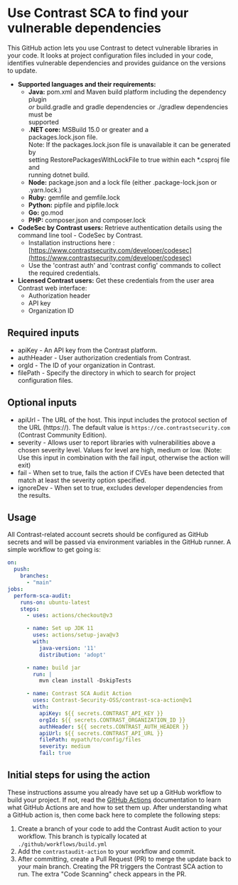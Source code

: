 # Use Contrast SCA to find your vulnerable dependencies
This GitHub action lets you use Contrast to detect vulnerable libraries in your code. It looks at project configuration files included in your code, identifies vulnerable dependencies and provides guidance on the versions to update.
- **Supported languages and their requirements:** 
  - **Java:** pom.xml and Maven build platform including the dependency plugin       
    *or* build.gradle and gradle dependencies or ./gradlew dependencies must be     
    supported                                                                     
  - **.NET core:** MSBuild 15.0 or greater and a                   
    packages.lock.json file.                                                      
    Note: If the packages.lock.json file is unavailable it can be generated by    
    setting RestorePackagesWithLockFile to true within each *.csproj file and     
    running dotnet build.
  - **Node:** package.json and a lock file (either .package-lock.json or .yarn.lock.)
  - **Ruby:** gemfile and gemfile.lock
  - **Python:** pipfile and pipfile.lock
  - **Go:** go.mod
  - **PHP:** composer.json and composer.lock
- **CodeSec by Contrast users:** Retrieve authentication details using the command line tool - CodeSec by Contrast.
  - Installation instructions here : [https://www.contrastsecurity.com/developer/codesec](https://www.contrastsecurity.com/developer/codesec)
  - Use the 'contrast auth' and 'contrast config' commands to collect the required credentials.
- **Licensed Contrast users:** Get these credentials from the user area Contrast web interface:
  - Authorization header
  - API key
  - Organization ID
## Required inputs
- apiKey - An API key from the Contrast platform.
- authHeader - User authorization credentials from Contrast.
- orgId - The ID of your organization in Contrast.
- filePath - Specify the directory in which to search for project configuration files.
## Optional inputs
- apiUrl - The URL of the host. This input includes the protocol section of the URL (https://). The default value is `https://ce.contrastsecurity.com` (Contrast Community Edition).
- severity - Allows user to report libraries with vulnerabilities above a chosen severity level. Values for level are high, medium or low. (Note: Use this input in combination with the fail input, otherwise the action will exit)
- fail - When set to true, fails the action if CVEs have been detected that match at least the severity option specified.
- ignoreDev - When set to true, excludes developer dependencies from the results.
## Usage
All Contrast-related account secrets should be configured as GitHub secrets and will be passed via environment variables in the GitHub runner.
A simple workflow to get going is:
```yaml
on:
  push:
    branches:
      - "main"
jobs:
  perform-sca-audit:
    runs-on: ubuntu-latest
    steps:
      - uses: actions/checkout@v3

      - name: Set up JDK 11
        uses: actions/setup-java@v3
        with:
          java-version: '11'
          distribution: 'adopt'

      - name: build jar
        run: |
          mvn clean install -DskipTests

      - name: Contrast SCA Audit Action
        uses: Contrast-Security-OSS/contrast-sca-action@v1
        with:
          apiKey: ${{ secrets.CONTRAST_API_KEY }}
          orgId: ${{ secrets.CONTRAST_ORGANIZATION_ID }}
          authHeader: ${{ secrets.CONTRAST_AUTH_HEADER }}
          apiUrl: ${{ secrets.CONTRAST_API_URL }}
          filePath: mypath/to/config/files
          severity: medium
          fail: true
```

## Initial steps for using the action
These instructions assume you already have set up a GitHub workflow to build your project.  If not, read the
[GitHub Actions](https://docs.github.com/en/actions) documentation to learn what GitHub Actions are and how to set them
up. After understanding what a GitHub action is, then come back here to complete the following steps:
1. Create a branch of your code to add the Contrast Audit action to your workflow. This branch is typically located at `./github/workflows/build.yml`
2. Add the `contrastaudit-action` to your workflow and commit.
3. After committing, create a Pull Request (PR) to merge the update back to your main branch. Creating the PR triggers the Contrast SCA action to run. The extra "Code Scanning" check appears in the PR.
